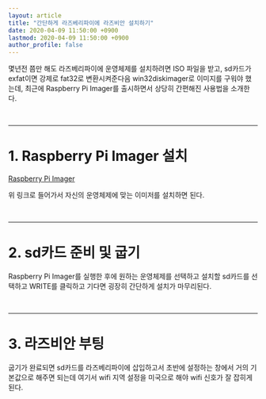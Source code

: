 ```yaml
---
layout: article
title: "간단하게 라즈베리파이에 라즈비안 설치하기"
date: 2020-04-09 11:50:00 +0900
lastmod: 2020-04-09 11:50:00 +0900
author_profile: false
---
```


몇년전 쯤만 해도 라즈베리파이에 운영체제를 설치하려면 ISO 파일을 받고, sd카드가 exfat이면 강제로 fat32로 변환시켜준다음 win32diskimager로 이미지를 구워야 했는데, 최근에 Raspberry Pi Imager를 출시하면서 상당히 간편해진 사용법을 소개한다.

<br/>

---

# 1. Raspberry Pi Imager 설치

[Raspberry Pi Imager](https://www.raspberrypi.org/downloads/)

위 링크로 들어가서 자신의 운영체제에 맞는 이미저를 설치하면 된다.

<br/>

---

# 2. sd카드 준비 및 굽기

Raspberry Pi Imager를 실행한 후에 원하는 운영체제를 선택하고 설치할 sd카드를 선택하고 WRITE를 클릭하고 기다면 굉장히 간단하게 설치가 마무리된다.

<br/>

---

# 3. 라즈비안 부팅

굽기가 완료되면 sd카드를 라즈베리파이에 삽입하고서 초반에 설정하는 창에서 거의 기본값으로 해주면 되는데 여기서 wifi 지역 설정을 미국으로 해야 wifi 신호가 잘 잡히게 된다.